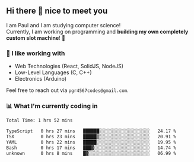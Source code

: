 ## Hi there 👋 nice to meet you

I am Paul and I am studying computer science!  
Currently, I am working on programming and **building my own completely custom slot machine**! 🎰

### 🔭 I like working with
- Web Technologies (React, SolidJS, NodeJS)
- Low-Level Languages (C, C++)
- Electronics (Arduino)

Feel free to reach out via `pgr4567codes@gmail.com`.

### 📊 What I'm currently coding in
<!--START_SECTION:waka-->

```txt
Total Time: 1 hrs 52 mins

TypeScript   0 hrs 27 mins   ██████░░░░░░░░░░░░░░░░░░░   24.17 %
TSX          0 hrs 23 mins   █████▒░░░░░░░░░░░░░░░░░░░   20.91 %
YAML         0 hrs 22 mins   █████░░░░░░░░░░░░░░░░░░░░   19.95 %
Bash         0 hrs 17 mins   ███▓░░░░░░░░░░░░░░░░░░░░░   14.74 %
unknown      0 hrs 8 mins    █▓░░░░░░░░░░░░░░░░░░░░░░░   06.99 %
```

<!--END_SECTION:waka-->
